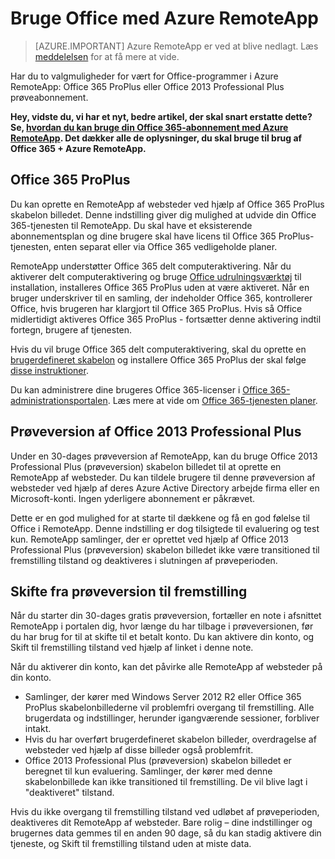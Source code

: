 
<properties
    pageTitle="Bruge Office med Azure RemoteApp | Microsoft Azure" 
    description="Lære, hvordan Office og Azure RemoteApp fungerer sammen"
    services="remoteapp"
    documentationCenter=""
    authors="lizap"
    manager="mbaldwin" />

<tags
    ms.service="remoteapp"
    ms.workload="compute"
    ms.tgt_pltfrm="na"
    ms.devlang="na"
    ms.topic="article"
    ms.date="08/15/2016"
    ms.author="elizapo" />

# <a name="using-office-with-azure-remoteapp"></a>Bruge Office med Azure RemoteApp

> [AZURE.IMPORTANT]
> Azure RemoteApp er ved at blive nedlagt. Læs [meddelelsen](https://go.microsoft.com/fwlink/?linkid=821148) for at få mere at vide.

Har du to valgmuligheder for vært for Office-programmer i Azure RemoteApp: Office 365 ProPlus eller Office 2013 Professional Plus prøveabonnement.

**Hey, vidste du, vi har et nyt, bedre artikel, der skal snart erstatte dette? Se, [hvordan du kan bruge din Office 365-abonnement med Azure RemoteApp](remoteapp-officesubscription.md). Det dækker alle de oplysninger, du skal bruge til brug af Office 365 + Azure RemoteApp.**

## <a name="office-365-proplus"></a>Office 365 ProPlus
Du kan oprette en RemoteApp af websteder ved hjælp af Office 365 ProPlus skabelon billedet. Denne indstilling giver dig mulighed at udvide din Office 365-tjenesten til RemoteApp. Du skal have et eksisterende abonnementsplan og dine brugere skal have licens til Office 365 ProPlus-tjenesten, enten separat eller via Office 365 vedligeholde planer.

RemoteApp understøtter Office 365 delt computeraktivering. Når du aktiverer delt computeraktivering og bruge [Office udrulningsværktøj](http://www.microsoft.com/download/details.aspx?id=36778) til installation, installeres Office 365 ProPlus uden at være aktiveret. Når en bruger underskriver til en samling, der indeholder Office 365, kontrollerer Office, hvis brugeren har klargjort til Office 365 ProPlus. Hvis så Office midlertidigt aktiveres Office 365 ProPlus - fortsætter denne aktivering indtil fortegn, brugere af tjenesten.

Hvis du vil bruge Office 365 delt computeraktivering, skal du oprette en [brugerdefineret skabelon](remoteapp-create-custom-image.md) og installere Office 365 ProPlus der skal følge [disse instruktioner](https://technet.microsoft.com/library/dn782858.aspx).

Du kan administrere dine brugeres Office 365-licenser i [Office 365-administrationsportalen](https://portal.office365.com/). Læs mere at vide om [Office 365-tjenesten planer](http://technet.microsoft.com/library/office-365-plan-options.aspx).  


## <a name="office-2013-professional-plus-trial"></a>Prøveversion af Office 2013 Professional Plus
Under en 30-dages prøveversion af RemoteApp, kan du bruge Office 2013 Professional Plus (prøveversion) skabelon billedet til at oprette en RemoteApp af websteder. Du kan tildele brugere til denne prøveversion af websteder ved hjælp af deres Azure Active Directory arbejde firma eller en Microsoft-konti. Ingen yderligere abonnement er påkrævet.

Dette er en god mulighed for at starte til dækkene og få en god følelse til Office i RemoteApp. Denne indstilling er dog tilsigtede til evaluering og test kun. RemoteApp samlinger, der er oprettet ved hjælp af Office 2013 Professional Plus (prøveversion) skabelon billedet ikke være transitioned til fremstilling tilstand og deaktiveres i slutningen af prøveperioden.

## <a name="switching-from-trial-to-production"></a>Skifte fra prøveversion til fremstilling
Når du starter din 30-dages gratis prøveversion, fortæller en note i afsnittet RemoteApp i portalen dig, hvor længe du har tilbage i prøveversionen, før du har brug for til at skifte til et betalt konto. Du kan aktivere din konto, og Skift til fremstilling tilstand ved hjælp af linket i denne note.

Når du aktiverer din konto, kan det påvirke alle RemoteApp af websteder på din konto.

- Samlinger, der kører med Windows Server 2012 R2 eller Office 365 ProPlus skabelonbillederne vil problemfri overgang til fremstilling. Alle brugerdata og indstillinger, herunder igangværende sessioner, forbliver intakt.
- Hvis du har overført brugerdefineret skabelon billeder, overdragelse af websteder ved hjælp af disse billeder også problemfrit.
- Office 2013 Professional Plus (prøveversion) skabelon billedet er beregnet til kun evaluering. Samlinger, der kører med denne skabelonbillede kan ikke transitioned til fremstilling. De vil blive lagt i "deaktiveret" tilstand.


Hvis du ikke overgang til fremstilling tilstand ved udløbet af prøveperioden, deaktiveres dit RemoteApp af websteder. Bare rolig – dine indstillinger og brugernes data gemmes til en anden 90 dage, så du kan stadig aktivere din tjeneste, og Skift til fremstilling tilstand uden at miste data.

